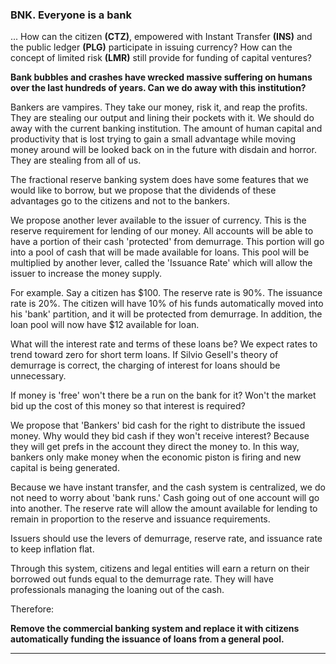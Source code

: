 
### BNK. Everyone is a bank

... How can the citizen **(CTZ)**, empowered with Instant Transfer **(INS)** and the public ledger **(PLG)** participate in issuing currency?  How can the concept of limited risk **(LMR)** still provide for funding of capital ventures?

**Bank bubbles and crashes have wrecked massive suffering on humans over the last hundreds of years.  Can we do away with this institution?**

Bankers are vampires.  They take our money, risk it, and reap the profits.  They are stealing our output and lining their pockets with it.  We should do away with the current banking institution.  The amount of human capital and productivity that is lost trying to gain a small advantage while moving money around will be looked back on in the future with disdain and horror.  They are stealing from all of us.

The fractional reserve banking system does have some features that we would like to borrow, but we propose that the dividends of these advantages go to the citizens and not to the bankers.

We propose another lever available to the issuer of currency.  This is the reserve requirement for lending of our money.  All accounts will be able to have a portion of their cash 'protected' from demurrage.  This portion will go into a pool of cash that will be made available for loans.  This pool will be multiplied by another lever, called the 'Issuance Rate' which will allow the issuer to increase the money supply.

For example.  Say a citizen has $100.  The reserve rate is 90%.  The issuance rate is 20%.  The citizen will have 10% of his funds automatically moved into his 'bank' partition, and it will be protected from demurrage.  In addition, the loan pool will now have $12 available for loan.

What will the interest rate and terms of these loans be?  We expect rates to trend toward zero for short term loans. If Silvio Gesell's theory of demurrage is correct, the charging of interest for loans should be unnecessary.

If money is 'free' won't there be a run on the bank for it?  Won't the market bid up the cost of this money so that interest is required?

We propose that 'Bankers' bid cash for the right to distribute the issued money.  Why would they bid cash if they won't receive interest?  Because they will get prefs in the account they direct the money to.  In this way, bankers only make money when the economic piston is firing and new capital is being generated.

Because we have instant transfer, and the cash system is centralized, we do not need to worry about 'bank runs.'  Cash going out of one account will go into another.  The reserve rate will allow the amount available for lending to remain in proportion to the reserve and issuance requirements.

Issuers should use the levers of demurrage, reserve rate, and issuance rate to keep inflation flat.

Through this system, citizens and legal entities will earn a return on their borrowed out funds equal to the demurrage rate.  They will have professionals managing the loaning out of the cash.

Therefore:

**Remove the commercial banking system and replace it with citizens automatically funding the issuance of loans from a general pool.**

----------






